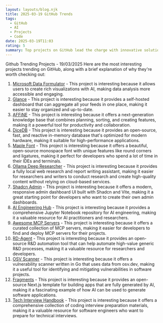 ```yaml
---
layout: layouts/blog.njk
title: 2025-03-19 GitHub Trends
tags:
  - GitHub
  - AI
  - Projects
  - Code
date: 2025-03-19T11:03
rating: 5
summary: Top projects on GitHub lead the charge with innovative solutions, including **Microsoft Data Formulator** for AI-powered data analysis, **Glance** for unified dashboards, and **AFFiNE** for next-gen knowledge bases, alongside **DiceDB**, **Maple Font**, **Ollama Deep Researcher**, and others, showcasing a range of cutting-edge tools and technologies that drive productivity and efficiency, from fast in-memory databases to beautiful monospace fonts and local research assistants, all pushing the boundaries of what's possible in the world of tech.
---
```

Github Trending Projects - 19/03/2025
Here are the most interesting projects trending on GitHub, along with a brief explanation of why they're worth checking out:
1. [Microsoft Data Formulator](https://github.com/microsoft/data-formulator "Create rich visualizations with AI") - This project is interesting because it allows users to create rich visualizations with AI, making data analysis more accessible and engaging.
2. [Glance](https://github.com/glanceapp/glance "A self-hosted dashboard that puts all your feeds in one place") - This project is interesting because it provides a self-hosted dashboard that can aggregate all your feeds in one place, making it easier to stay organized and up-to-date.
3. [AFFiNE](https://github.com/toeverything/AFFiNE "A next-gen knowledge base that brings planning, sorting and creating all together") - This project is interesting because it offers a next-generation knowledge base that combines planning, sorting, and creating features, making it a powerful tool for productivity and collaboration.
4. [DiceDB](https://github.com/DiceDB/dice "An open-source, fast, reactive, in-memory database optimized for modern hardware") - This project is interesting because it provides an open-source, fast, and reactive in-memory database that's optimized for modern hardware, making it suitable for high-performance applications.
5. [Maple Font](https://github.com/subframe7536/maple-font "An open-source monospace font with round corner, ligatures and Nerd-Font for IDE and terminal") - This project is interesting because it offers a beautiful, open-source monospace font with unique features like round corners and ligatures, making it perfect for developers who spend a lot of time in their IDEs and terminals.
6. [Ollama Deep Researcher](https://github.com/langchain-ai/ollama-deep-researcher "A fully local web research and report writing assistant") - This project is interesting because it provides a fully local web research and report writing assistant, making it easier for researchers and writers to conduct research and create high-quality content without relying on cloud-based services.
7. [Shadcn Admin](https://github.com/satnaing/shadcn-admin "An admin dashboard UI built with Shadcn and Vite") - This project is interesting because it offers a modern, responsive admin dashboard UI built with Shadcn and Vite, making it a great starting point for developers who want to create their own admin dashboards.
8. [AI Engineering Hub](https://github.com/patchy631/ai-engineering-hub "A Jupyter Notebook repository for AI engineering") - This project is interesting because it provides a comprehensive Jupyter Notebook repository for AI engineering, making it a valuable resource for AI practitioners and researchers.
9. [Awesome MCP Servers](https://github.com/punkpeye/awesome-mcp-servers "A collection of MCP servers") - This project is interesting because it offers a curated collection of MCP servers, making it easier for developers to find and deploy MCP servers for their projects.
10. [RD-Agent](https://github.com/microsoft/RD-Agent "An open-source R&D automation tool") - This project is interesting because it provides an open-source R&D automation tool that can help automate high-value generic R&D processes, making it a valuable resource for researchers and developers.
11. [OSV Scanner](https://github.com/google/osv-scanner "A vulnerability scanner written in Go") - This project is interesting because it offers a vulnerability scanner written in Go that uses data from osv.dev, making it a useful tool for identifying and mitigating vulnerabilities in software projects.
12. [Fragments](https://github.com/e2b-dev/fragments "An open-source Next.js template for building apps that are fully generated by AI") - This project is interesting because it provides an open-source Next.js template for building apps that are fully generated by AI, making it a fascinating example of how AI can be used to generate software applications.
13. [Tech Interview Handbook](https://github.com/yangshun/tech-interview-handbook "Curated coding interview preparation materials for busy software engineers") - This project is interesting because it offers a comprehensive collection of coding interview preparation materials, making it a valuable resource for software engineers who want to prepare for technical interviews.



